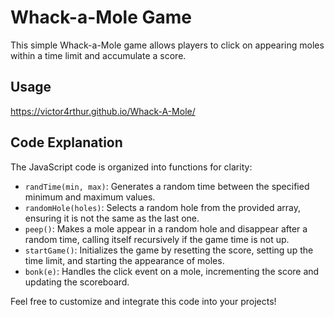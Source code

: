 # Whack-a-Mole Game

This simple Whack-a-Mole game allows players to click on appearing moles within a time limit and accumulate a score.

## Usage

https://victor4rthur.github.io/Whack-A-Mole/

## Code Explanation

The JavaScript code is organized into functions for clarity:

- `randTime(min, max)`: Generates a random time between the specified minimum and maximum values.
- `randomHole(holes)`: Selects a random hole from the provided array, ensuring it is not the same as the last one.
- `peep()`: Makes a mole appear in a random hole and disappear after a random time, calling itself recursively if the game time is not up.
- `startGame()`: Initializes the game by resetting the score, setting up the time limit, and starting the appearance of moles.
- `bonk(e)`: Handles the click event on a mole, incrementing the score and updating the scoreboard.

Feel free to customize and integrate this code into your projects!

